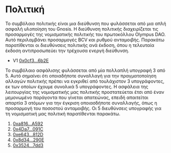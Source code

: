 # Πολιτική

Το συμβόλαιο πολιτικής είναι μια διεύθυνση που φυλάσσεται από μια απλή ασφαλή υλοποίηση του Gnosis. Η διεύθυνση πολιτικής διαχειρίζεται τις προσαρμογές της νομισματικής πολιτικής του πρωτοκόλλου Olympus DAO. Αυτό περιλαμβάνει προσαρμογές BCV και ρυθμού ανταμοιβής. Παρακάτω παρατίθενται οι διευθύνσεις πολιτικής ανά έκδοση, όπου η τελευταία έκδοση αντιπροσωπεύει την τρέχουσα ενεργή διεύθυνση.

* V1 [0x0cf3...6b2E](https://etherscan.io/address/0x0cf30dc0d48604A301dF8010cdc028C055336b2E)

Το συμβόλαιο ασφάλισης φυλάσσεται από μία πολλαπλή υπογραφή 3 από 5. Αυτό σημαίνει ότι οποιαδήποτε συναλλαγή για την πραγματοποίηση αλλαγών πολιτικής πρέπει να εγκριθεί από τουλάχιστον 3 υπογράφοντες, εκ των οποίων έχουμε συνολικά 5 υπογράφοντες. Η ασφάλεια της λειτουργίας της νομισματικής μας πολιτικής προστατεύεται έτσι από έναν μεμονωμένο παράγοντα που γίνεται απατεώνας, επειδή απαιτείται απαρτία 3 ατόμων για την έγκριση οποιασδήποτε συναλλαγής, όπως η προσαρμογή του ποσοστού ανταμοιβής. Οι 5 διευθύνσεις υπογραφής για τη νομισματική μας πολιτική παρατίθενται παρακάτω.

1. [0xa816...A592](https://etherscan.io/address/0xa81636AaCE97783AAC45764B873793bE081dA592)
2. [0x4Da7...091C](https://etherscan.io/address/0x4Da7EB21fd6c918b57f61B15109133C069FA091C)
3. [0xe643...812D](https://etherscan.io/address/0xe6435E2D1De6e3D3a9e90B2e80e7956ce59A812D)
4. [0x8d34...290E](https://etherscan.io/address/0x8d34EA6fb1Ed6B60F94ac6CD01dD1181ef12290E)
5. [0x3524...7dd3](https://etherscan.io/address/0x3524c03D39A13D51485419A17586286A6b617dd3)
